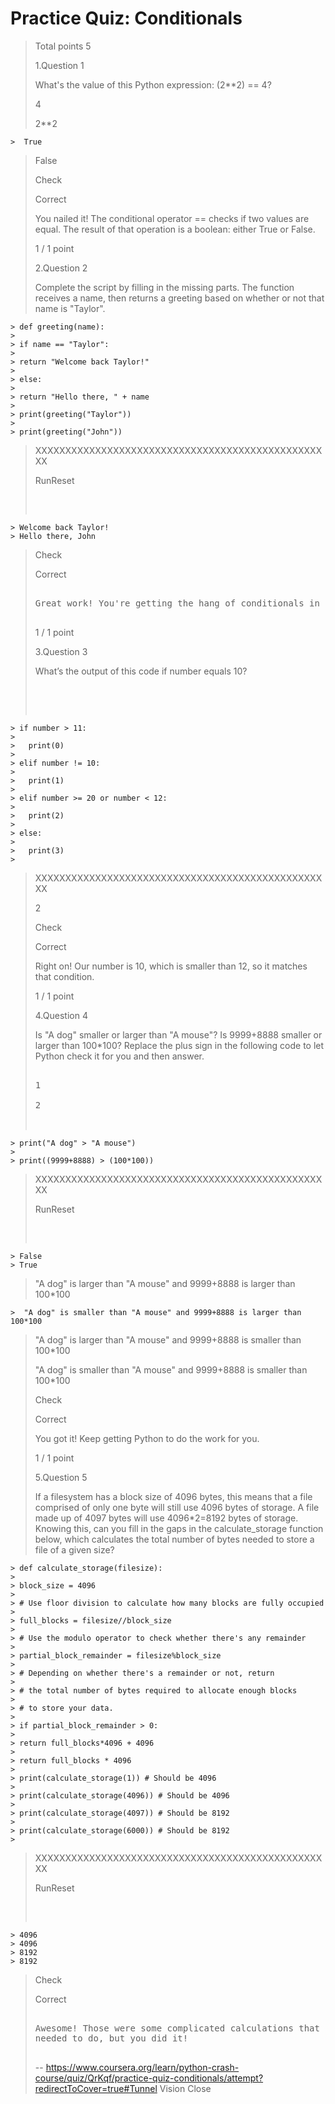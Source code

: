 # Practice Quiz: Conditionals
> 
> Total points 5
> 
>  1.Question 1
> 
> What's the value of this Python expression: (2**2) == 4? 
> 
>  4 
> 
>  2**2 
> 

    >  True 
> 
>  False 
> 
> Check
> 
> Correct
> 
> You nailed it! The conditional operator == checks if two values are equal. The result of that operation is a boolean: either True or False.
> 
> 1 / 1 point
> 
>  2.Question 2
> 
> Complete the script by filling in the missing parts. The function receives a name, then returns a greeting based on whether or not that name is "Taylor". 
> 
>

    > def greeting(name):
    > 
    > if name == "Taylor":
    > 
    > return "Welcome back Taylor!"
    > 
    > else:
    > 
    > return "Hello there, " + name
    > 
    > print(greeting("Taylor"))
    > 
    > print(greeting("John"))
> 
> XXXXXXXXXXXXXXXXXXXXXXXXXXXXXXXXXXXXXXXXXXXXXXXXXX
> 
> RunReset
> 
> <pre class="rc-ConsoleOutput">
> 

    > Welcome back Taylor!
    > Hello there, John
> 
> </pre>
> 
> Check
> 
> Correct
> 
> <pre>
> 
> Great work! You're getting the hang of conditionals in Python.
> 
> </pre>
> 
> 1 / 1 point
> 
>  3.Question 3
> 
> What’s the output of this code if number equals 10?
> 
> <pre contenteditable="false" data-language="python" tabindex="0" style="opacity: 1;">
> 
> 

    > if number > 11: 
    > 
    >   print(0)
    > 
    > elif number != 10:
    > 
    >   print(1)
    > 
    > elif number >= 20 or number < 12:
    > 
    >   print(2)
    > 
    > else:
    > 
    >   print(3)
    > 
> XXXXXXXXXXXXXXXXXXXXXXXXXXXXXXXXXXXXXXXXXXXXXXXXXX
> 
> </pre> 
> 
> 2
> 
> Check
> 
> Correct
> 
> Right on! Our number is 10, which is smaller than 12, so it matches that condition.
> 
> 1 / 1 point
> 
>  4.Question 4
> 
> Is "A dog" smaller or larger than "A mouse"? Is 9999+8888 smaller or larger than 100*100? Replace the plus sign in the following code to let Python check it for you and then answer.
> 
> <pre contenteditable="false" data-language="python" data-evaluator-id="XlimjpZdT3CYpo6WXd9wmQ@3" tabindex="0" style="opacity: 1;">
> 
> 1
> 
> 2
> 

    > print("A dog" > "A mouse")
    > 
    > print((9999+8888) > (100*100))
> 
> XXXXXXXXXXXXXXXXXXXXXXXXXXXXXXXXXXXXXXXXXXXXXXXXXX
> 
> RunReset
> 
> <pre class="rc-ConsoleOutput">
> 

    > False
    > True
> 
> </pre>
> 
> </pre> 
> 
>  "A dog" is larger than "A mouse" and 9999+8888 is larger than 100*100 
> 

    >  "A dog" is smaller than "A mouse" and 9999+8888 is larger than 100*100 
> 
>  "A dog" is larger than "A mouse" and 9999+8888 is smaller than 100*100 
> 
>  "A dog" is smaller than "A mouse" and 9999+8888 is smaller than 100*100 
> 
> Check
> 
> Correct
> 
> You got it! Keep getting Python to do the work for you.
> 
> 1 / 1 point
> 
>  5.Question 5
> 
> If a filesystem has a block size of 4096 bytes, this means that a file comprised of only one byte will still use 4096 bytes of storage. A file made up of 4097 bytes will use 4096*2=8192 bytes of storage. Knowing this, can you fill in the gaps in the calculate_storage function below, which calculates the total number of bytes needed to store a file of a given size? 
> 
> 

    > def calculate_storage(filesize):
    > 
    > block_size = 4096
    > 
    > # Use floor division to calculate how many blocks are fully occupied
    > 
    > full_blocks = filesize//block_size
    > 
    > # Use the modulo operator to check whether there's any remainder
    > 
    > partial_block_remainder = filesize%block_size
    > 
    > # Depending on whether there's a remainder or not, return
    > 
    > # the total number of bytes required to allocate enough blocks
    > 
    > # to store your data.
    > 
    > if partial_block_remainder > 0:
    > 
    > return full_blocks*4096 + 4096
    > 
    > return full_blocks * 4096
    > 
    > print(calculate_storage(1)) # Should be 4096
    > 
    > print(calculate_storage(4096)) # Should be 4096
    > 
    > print(calculate_storage(4097)) # Should be 8192
    > 
    > print(calculate_storage(6000)) # Should be 8192
    > 
> XXXXXXXXXXXXXXXXXXXXXXXXXXXXXXXXXXXXXXXXXXXXXXXXXX
> 
> RunReset
> 
> <pre class="rc-ConsoleOutput">
> 

    > 4096
    > 4096
    > 8192
    > 8192
> 
> </pre>
> 
> Check
> 
> Correct
> 
> <pre>
> 
> Awesome! Those were some complicated calculations that you
> needed to do, but you did it!
> 
> </pre>
>
> -- https://www.coursera.org/learn/python-crash-course/quiz/QrKqf/practice-quiz-conditionals/attempt?redirectToCover=true#Tunnel Vision Close
